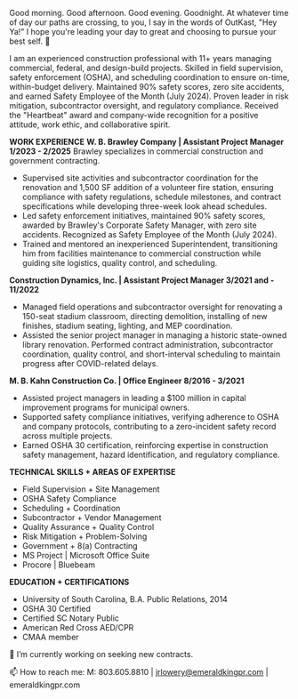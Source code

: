 Good morning. Good afternoon. Good evening. Goodnight. At whatever time of day our paths are crossing, to you, I say in the words of OutKast, "Hey Ya!" I hope you're leading your day to great and choosing to pursue your best self. 👋

I am an experienced construction professional with 11+ years managing commercial, federal, and design-build projects. Skilled in field supervision, safety enforcement (OSHA), and scheduling coordination to ensure on-time, within-budget delivery. Maintained 90% safety scores, zero site accidents, and earned Safety Employee of the Month (July 2024). Proven leader in risk mitigation, subcontractor oversight, and regulatory compliance. Received the "Heartbeat" award and company-wide recognition for a positive attitude, work ethic, and collaborative spirit.

**WORK EXPERIENCE**
**W. B. Brawley Company | Assistant Project Manager 1/2023 - 2/2025**
Brawley specializes in commercial construction and government contracting.
- Supervised site activities and subcontractor coordination for the renovation and 1,500 SF addition of a volunteer fire station, ensuring compliance with safety regulations, schedule milestones, and contract specifications while developing three-week look ahead schedules.
- Led safety enforcement initiatives, maintained 90% safety scores, awarded by Brawley's Corporate Safety Manager, with zero site accidents. Recognized as Safety Employee of the Month (July 2024).
- Trained and mentored an inexperienced Superintendent, transitioning him from facilities maintenance to commercial construction while guiding site logistics, quality control, and scheduling.

**Construction Dynamics, Inc. | Assistant Project Manager 3/2021 and - 11/2022**
- Managed field operations and subcontractor oversight for renovating a 150-seat stadium classroom, directing demolition, installing of new finishes, stadium seating, lighting, and MEP coordination.
- Assisted the senior project manager in managing a historic state-owned library renovation. Performed contract administration, subcontractor coordination, quality control, and short-interval scheduling to maintain progress after COVID-related delays.

**M. B. Kahn Construction Co. | Office Engineer 8/2016 - 3/2021**
- Assisted project managers in leading a $100 million in capital improvement programs for municipal owners.
- Supported safety compliance initiatives, verifying adherence to OSHA and company protocols, contributing to a zero-incident safety record across multiple projects.
- Earned OSHA 30 certification, reinforcing expertise in construction safety management, hazard identification, and regulatory compliance.

**TECHNICAL SKILLS + AREAS OF EXPERTISE**
- Field Supervision + Site Management
- OSHA Safety Compliance
- Scheduling + Coordination
- Subcontractor + Vendor Management
- Quality Assurance + Quality Control
- Risk Mitigation + Problem-Solving
- Government + 8(a) Contracting
- MS Project | Microsoft Office Suite
- Procore | Bluebeam

**EDUCATION + CERTIFICATIONS**
- University of South Carolina, B.A. Public Relations, 2014
- OSHA 30 Certified
- Certified SC Notary Public
- American Red Cross AED/CPR
- CMAA member

🔭 I’m currently working on seeking new contracts.

📫 How to reach me: M: 803.605.8810 | jrlowery@emeraldkingpr.com | emeraldkingpr.com
<!--
**jrochellelowery/jrochellelowery** is a ✨ _special_ ✨ repository because its `README.md` (this file) appears on your GitHub profile.

Here are some ideas to get you started:


- 🌱 I’m currently learning ...
- 👯 I’m looking to collaborate on ...
- 🤔 I’m looking for help with ...
- 💬 Ask me about ...

- 😄 Pronouns: ...
- ⚡ Fun fact: ...
-->
